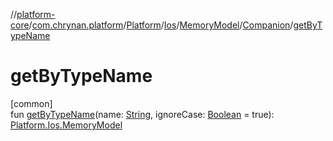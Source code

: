 //[platform-core](../../../../../../index.md)/[com.chrynan.platform](../../../../index.md)/[Platform](../../../index.md)/[Ios](../../index.md)/[MemoryModel](../index.md)/[Companion](index.md)/[getByTypeName](get-by-type-name.md)

# getByTypeName

[common]\
fun [getByTypeName](get-by-type-name.md)(name: [String](https://kotlinlang.org/api/latest/jvm/stdlib/kotlin/-string/index.html), ignoreCase: [Boolean](https://kotlinlang.org/api/latest/jvm/stdlib/kotlin/-boolean/index.html) = true): [Platform.Ios.MemoryModel](../index.md)
